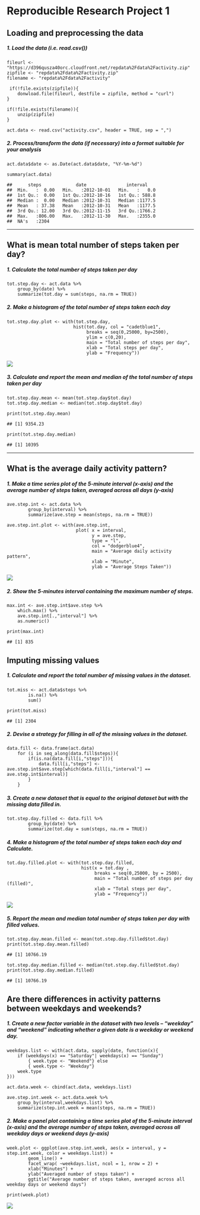 Reproducible Research Project 1
===============================

Loading and preprocessing the data
----------------------------------

##### 1. Load the data (i.e. read.csv())

    fileurl <- "https://d396qusza40orc.cloudfront.net/repdata%2Fdata%2Factivity.zip"
    zipfile <- "repdata%2Fdata%2Factivity.zip"
    filename <- "repdata%2Fdata%2Factivity"

     if(!file.exists(zipfile)){
        donwload.file(fileurl, destfile = zipfile, method = "curl")
    }

    if(!file.exists(filename)){
        unzip(zipfile)
    }

    act.data <- read.csv("activity.csv", header = TRUE, sep = ",")

##### 2. Process/transform the data (if necessary) into a format suitable for your analysis

    act.data$date <- as.Date(act.data$date, "%Y-%m-%d")

    summary(act.data)

    ##      steps             date               interval     
    ##  Min.   :  0.00   Min.   :2012-10-01   Min.   :   0.0  
    ##  1st Qu.:  0.00   1st Qu.:2012-10-16   1st Qu.: 588.8  
    ##  Median :  0.00   Median :2012-10-31   Median :1177.5  
    ##  Mean   : 37.38   Mean   :2012-10-31   Mean   :1177.5  
    ##  3rd Qu.: 12.00   3rd Qu.:2012-11-15   3rd Qu.:1766.2  
    ##  Max.   :806.00   Max.   :2012-11-30   Max.   :2355.0  
    ##  NA's   :2304

------------------------------------------------------------------------

What is mean total number of steps taken per day?
-------------------------------------------------

##### 1. Calculate the total number of steps taken per day

    tot.step.day <- act.data %>%
        group_by(date) %>%
        summarize(tot.day = sum(steps, na.rm = TRUE))

##### 2. Make a histogram of the total number of steps taken each day

    tot.step.day.plot <- with(tot.step.day, 
                             hist(tot.day, col = "cadetblue1",
                                  breaks = seq(0,25000, by=2500),
                                  ylim = c(0,20),
                                  main = "Total number of steps per day",
                                  xlab = "Total steps per day",
                                  ylab = "Frequency"))

![](PA1_files/figure-markdown_strict/unnamed-chunk-4-1.png)

##### 3. Calculate and report the mean and median of the total number of steps taken per day

    tot.step.day.mean <- mean(tot.step.day$tot.day)
    tot.step.day.median <- median(tot.step.day$tot.day)

    print(tot.step.day.mean)

    ## [1] 9354.23

    print(tot.step.day.median)

    ## [1] 10395

------------------------------------------------------------------------

What is the average daily activity pattern?
-------------------------------------------

##### 1. Make a time series plot of the 5-minute interval (x-axis) and the average number of steps taken, averaged across all days (y-axis)

    ave.step.int <- act.data %>%
            group_by(interval) %>%
            summarize(ave.step = mean(steps, na.rm = TRUE))
        
    ave.step.int.plot <- with(ave.step.int, 
                              plot( x = interval,
                                    y = ave.step,
                                    type = "l",
                                    col = "dodgerblue4",
                                    main = "Average daily activity pattern",
                                    xlab = "Minute",
                                    ylab = "Average Steps Taken"))

![](PA1_files/figure-markdown_strict/unnamed-chunk-6-1.png)

##### 2. Show the 5-minutes interval containing the maximum number of steps.

    max.int <- ave.step.int$ave.step %>%
        which.max() %>%
        ave.step.int[.,"interval"] %>%
        as.numeric()

    print(max.int)

    ## [1] 835

Imputing missing values
-----------------------

##### 1. Calculate and report the total number of missing values in the dataset.

    tot.miss <- act.data$steps %>%
            is.na() %>%
            sum()

    print(tot.miss)

    ## [1] 2304

##### 2. Devise a strategy for filling in all of the missing values in the dataset.

    data.fill <- data.frame(act.data)
        for (i in seq_along(data.fill$steps)){
            if(is.na(data.fill[i,"steps"])){
                data.fill[i,"steps"] <- ave.step.int$ave.step[which(data.fill[i,"interval"] == ave.step.int$interval)]
            }
        }

##### 3. Create a new dataset that is equal to the original dataset but with the missing data filled in.

    tot.step.day.filled <- data.fill %>%
            group_by(date) %>%
            summarize(tot.day = sum(steps, na.rm = TRUE))

##### 4. Make a histogram of the total number of steps taken each day and Calculate.

    tot.day.filled.plot <- with(tot.step.day.filled,
                                hist(x = tot.day ,
                                     breaks = seq(0,25000, by = 2500),
                                     main = "Total number of steps per day (filled)",
                                     xlab = "Total steps per day",
                                     ylab = "Frequency"))

![](PA1_files/figure-markdown_strict/unnamed-chunk-11-1.png)

##### 5. Report the mean and median total number of steps taken per day with filled values.

    tot.step.day.mean.filled <- mean(tot.step.day.filled$tot.day)
    print(tot.step.day.mean.filled)

    ## [1] 10766.19

    tot.step.day.median.filled <- median(tot.step.day.filled$tot.day)
    print(tot.step.day.median.filled)

    ## [1] 10766.19

Are there differences in activity patterns between weekdays and weekends?
-------------------------------------------------------------------------

##### 1. Create a new factor variable in the dataset with two levels – “weekday” and “weekend” indicating whether a given date is a weekday or weekend day.

    weekdays.list <- with(act.data, sapply(date, function(x){
        if (weekdays(x) == "Saturday"| weekdays(x) == "Sunday")
            { week.type <- "Weekend"} else
            { week.type <- "Weekday"}
        week.type
    }))

    act.data.week <- cbind(act.data, weekdays.list)

    ave.step.int.week <- act.data.week %>%
        group_by(interval,weekdays.list) %>%
        summarize(step.int.week = mean(steps, na.rm = TRUE))

##### 2. Make a panel plot containing a time series plot of the 5-minute interval (x-axis) and the average number of steps taken, averaged across all weekday days or weekend days (y-axis)

    week.plot <- ggplot(ave.step.int.week, aes(x = interval, y = step.int.week, color = weekdays.list)) + 
            geom_line() +
            facet_wrap( ~weekdays.list, ncol = 1, nrow = 2) +
            xlab("Minutes") +
            ylab("Averaged number of steps taken") +
            ggtitle("Average number of steps taken, averaged across all weekday days or weekend days")

    print(week.plot)

![](PA1_files/figure-markdown_strict/unnamed-chunk-15-1.png)
